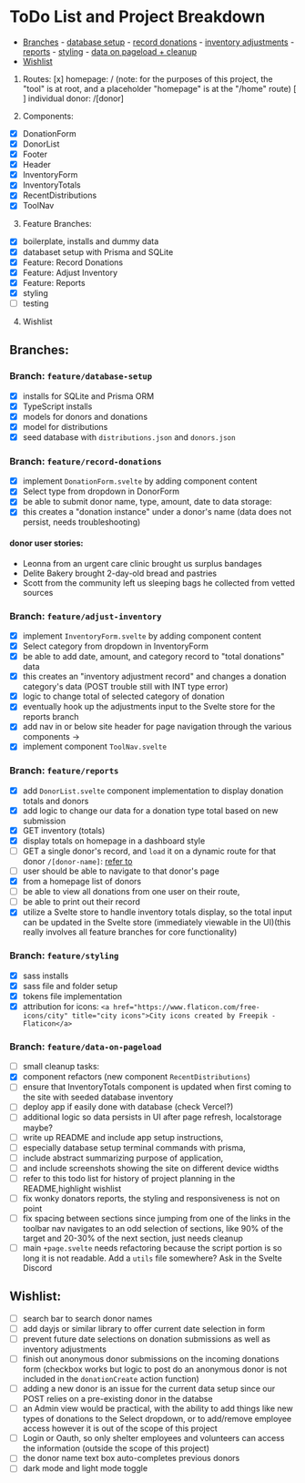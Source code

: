 # ToDo List and Project Breakdown

- [Branches](#branches) - [database setup](#branch-featuredatabase-setup) - [record donations](#branch-featurerecord-donations) - [inventory adjustments](#branch-featureadjust-inventory) - [reports](#branch-featurereports) - [styling](#branch-featurestyling) - [data on pageload + cleanup](#branch-featuredata-on-pageload)
- [Wishlist](#wishlist)

1. Routes:
   [x] homepage: /
   (note: for the purposes of this project, the "tool" is at root, and a placeholder "homepage" is at the "/home" route)
   [ ] individual donor: /[donor]

2. Components:

- [x] DonationForm
- [x] DonorList
- [x] Footer
- [x] Header
- [x] InventoryForm
- [x] InventoryTotals
- [x] RecentDistributions
- [x] ToolNav

3. Feature Branches:

- [x] boilerplate, installs and dummy data
- [x] databaset setup with Prisma and SQLite
- [x] Feature: Record Donations
- [x] Feature: Adjust Inventory
- [x] Feature: Reports
- [x] styling
- [ ] testing

4. Wishlist

## Branches:

### Branch: `feature/database-setup`

- [x] installs for SQLite and Prisma ORM
- [x] TypeScript installs
- [x] models for donors and donations
- [x] model for distributions
- [x] seed database with `distributions.json` and `donors.json`

### Branch: `feature/record-donations`

- [x] implement `DonationForm.svelte` by adding component content
- [x] Select type from dropdown in DonorForm
- [x] be able to submit donor name, type, amount, date to data storage:
- [x] this creates a "donation instance" under a donor's name (data does not persist, needs troubleshooting)

#### donor user stories:

- Leonna from an urgent care clinic brought us surplus bandages
- Delite Bakery brought 2-day-old bread and pastries
- Scott from the community left us sleeping bags he collected from vetted sources

### Branch: `feature/adjust-inventory`

- [x] implement `InventoryForm.svelte` by adding component content
- [x] Select category from dropdown in InventoryForm
- [x] be able to add date, amount, and category record to "total donations" data
- [x] this creates an "inventory adjustment record" and changes a donation category's data (POST trouble still with INT type error)
- [x] logic to change total of selected category of donation
- [x] eventually hook up the adjustments input to the Svelte store for the reports branch
- [x] add nav in or below site header for page navigation through the various components ->
- [x] implement component `ToolNav.svelte`

### Branch: `feature/reports`

- [x] add `DonorList.svelte` component implementation to display donation totals and donors
- [x] add logic to change our data for a donation type total based on new submission
- [x] GET inventory (totals)
- [x] display totals on homepage in a dashboard style
- [ ] GET a single donor's record, and `load` it on a dynamic route for that donor `/[donor-name]`: [refer to](https://learn.svelte.dev/tutorial/await-parent)
- [ ] user should be able to navigate to that donor's page
- [x] from a homepage list of donors
- [ ] be able to view all donations from one user on their route,
- [ ] be able to print out their record
- [x] utilize a Svelte store to handle inventory totals display, so the total input can be updated in the Svelte store (immediately viewable in the UI)(this really involves all feature branches for core functionality)

### Branch: `feature/styling`

- [x] sass installs
- [x] sass file and folder setup
- [x] tokens file implementation
- [x] attribution for icons: `<a href="https://www.flaticon.com/free-icons/city" title="city icons">City icons created by Freepik - Flaticon</a>`

### Branch: `feature/data-on-pageload`

- [ ] small cleanup tasks:
- [x] component refactors (new component `RecentDistributions`)
- [ ] ensure that InventoryTotals component is updated when first coming to the site with seeded database inventory
- [ ] deploy app if easily done with database (check Vercel?)
- [ ] additional logic so data persists in UI after page refresh, localstorage maybe?
- [ ] write up README and include app setup instructions,
- [ ] especially database setup terminal commands with prisma,
- [ ] include abstract summarizing purpose of application,
- [ ] and include screenshots showing the site on different device widths
- [ ] refer to this todo list for history of project planning in the README,highlight wishlist
- [ ] fix wonky donators reports, the styling and responsiveness is not on point
- [ ] fix spacing between sections since jumping from one of the links in the toolbar nav navigates to an odd selection of sections, like 90% of the target and 20-30% of the next section, just needs cleanup
- [ ] main `+page.svelte` needs refactoring because the script portion is so long it is not readable. Add a `utils` file somewhere? Ask in the Svelte Discord

## Wishlist:

- [ ] search bar to search donor names
- [ ] add dayjs or similar library to offer current date selection in form
- [ ] prevent future date selections on donation submissions as well as inventory adjustments
- [ ] finish out anonymous donor submissions on the incoming donations form (checkbox works but logic to post do an anonymous donor is not included in the `donationCreate` action function)
- [ ] adding a new donor is an issue for the current data setup since our POST relies on a pre-existing donor in the databse
- [ ] an Admin view would be practical, with the ability to add things like new types of donations to the Select dropdown, or to add/remove employee access however it is out of the scope of this project
- [ ] Login or Oauth, so only shelter employees and volunteers can access the information (outside the scope of this project)
- [ ] the donor name text box auto-completes previous donors
- [ ] dark mode and light mode toggle
